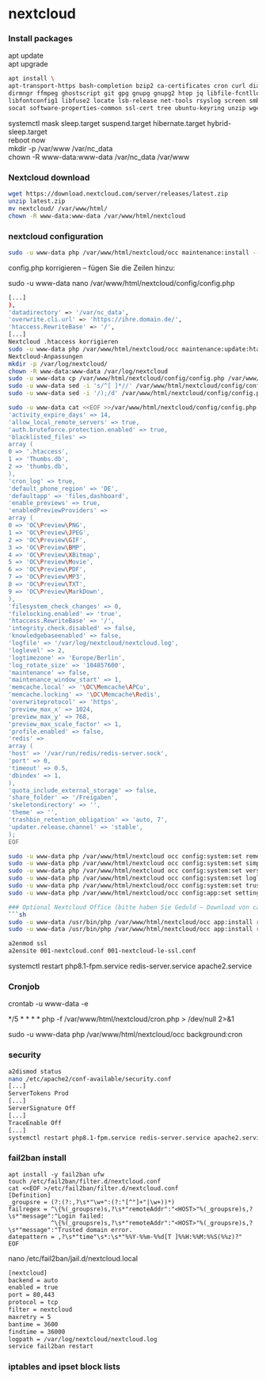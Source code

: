 # nextcloud

### Install packages
apt update   
apt upgrade  
```sh
apt install \
apt-transport-https bash-completion bzip2 ca-certificates cron curl dialog \
dirmngr ffmpeg ghostscript git gpg gnupg gnupg2 htop jq libfile-fcntllock-perl \
libfontconfig1 libfuse2 locate lsb-release net-tools rsyslog screen smbclient \
socat software-properties-common ssl-cert tree ubuntu-keyring unzip wget zip
```
systemctl mask sleep.target suspend.target hibernate.target hybrid-sleep.target  
reboot now  
mkdir -p /var/www /var/nc_data  
chown -R www-data:www-data /var/nc_data /var/www  

### Nextcloud download
```sh
wget https://download.nextcloud.com/server/releases/latest.zip
unzip latest.zip
mv nextcloud/ /var/www/html/
chown -R www-data:www-data /var/www/html/nextcloud
```

### nextcloud configuration
```sh
sudo -u www-data php /var/www/html/nextcloud/occ maintenance:install --database "mysql" --database-name "nextcloud" --database-user "nextcloud" --database-pass "nextcloud" --admin-user "Nextcloud-Admin" --admin-pass "Nextcloud-Admin-Passswort" --data-dir "/var/nc_data"
```
config.php korrigieren – fügen Sie die Zeilen hinzu:

sudo -u www-data nano /var/www/html/nextcloud/config/config.php
```sh
[...]
),
'datadirectory' => '/var/nc_data',
'overwrite.cli.url' => 'https://ihre.domain.de/',
'htaccess.RewriteBase' => '/',
[...]
Nextcloud .htaccess korrigieren
sudo -u www-data php /var/www/html/nextcloud/occ maintenance:update:htaccess
Nextcloud-Anpassungen
mkdir -p /var/log/nextcloud/
chown -R www-data:www-data /var/log/nextcloud
sudo -u www-data cp /var/www/html/nextcloud/config/config.php /var/www/html/nextcloud/config/config.php.bak
sudo -u www-data sed -i 's/^[ ]*//' /var/www/html/nextcloud/config/config.php
sudo -u www-data sed -i '/);/d' /var/www/html/nextcloud/config/config.php
```
```sh
sudo -u www-data cat <<EOF >>/var/www/html/nextcloud/config/config.php
'activity_expire_days' => 14,
'allow_local_remote_servers' => true,
'auth.bruteforce.protection.enabled' => true,
'blacklisted_files' => 
array (
0 => '.htaccess',
1 => 'Thumbs.db',
2 => 'thumbs.db',
),
'cron_log' => true,
'default_phone_region' => 'DE',
'defaultapp' => 'files,dashboard',
'enable_previews' => true,
'enabledPreviewProviders' => 
array (
0 => 'OC\Preview\PNG',
1 => 'OC\Preview\JPEG',
2 => 'OC\Preview\GIF',
3 => 'OC\Preview\BMP',
4 => 'OC\Preview\XBitmap',
5 => 'OC\Preview\Movie',
6 => 'OC\Preview\PDF',
7 => 'OC\Preview\MP3',
8 => 'OC\Preview\TXT',
9 => 'OC\Preview\MarkDown',
),
'filesystem_check_changes' => 0,
'filelocking.enabled' => 'true',
'htaccess.RewriteBase' => '/',
'integrity.check.disabled' => false,
'knowledgebaseenabled' => false,
'logfile' => '/var/log/nextcloud/nextcloud.log',
'loglevel' => 2,
'logtimezone' => 'Europe/Berlin',
'log_rotate_size' => '104857600',
'maintenance' => false,
'maintenance_window_start' => 1,
'memcache.local' => '\OC\Memcache\APCu',
'memcache.locking' => '\OC\Memcache\Redis',
'overwriteprotocol' => 'https',
'preview_max_x' => 1024,
'preview_max_y' => 768,
'preview_max_scale_factor' => 1,
'profile.enabled' => false,
'redis' => 
array (
'host' => '/var/run/redis/redis-server.sock',
'port' => 0,
'timeout' => 0.5,
'dbindex' => 1,
),
'quota_include_external_storage' => false,
'share_folder' => '/Freigaben',
'skeletondirectory' => '',
'theme' => '',
'trashbin_retention_obligation' => 'auto, 7',
'updater.release.channel' => 'stable',
);
EOF
```
```sh
sudo -u www-data php /var/www/html/nextcloud occ config:system:set remember_login_cookie_lifetime --value="1800"
sudo -u www-data php /var/www/html/nextcloud occ config:system:set simpleSignUpLink.shown --type=bool --value=false
sudo -u www-data php /var/www/html/nextcloud occ config:system:set versions_retention_obligation --value="auto, 365"
sudo -u www-data php /var/www/html/nextcloud occ config:system:set loglevel --value=2
sudo -u www-data php /var/www/html/nextcloud/occ config:system:set trusted_domains 1 --value=ihre.domain.de
sudo -u www-data php /var/www/html/nextcloud/occ config:app:set settings profile_enabled_by_default --value="0"

### Optional Nextcloud Office (bitte haben Sie Geduld – Download von ca. ~ 400MB):
```sh
sudo -u www-data /usr/bin/php /var/www/html/nextcloud/occ app:install richdocuments
sudo -u www-data /usr/bin/php /var/www/html/nextcloud/occ app:install richdocumentscode
```
```sh
a2enmod ssl
a2ensite 001-nextcloud.conf 001-nextcloud-le-ssl.conf
```
systemctl restart php8.1-fpm.service redis-server.service apache2.service

### Cronjob
crontab -u www-data -e

*/5 * * * * php -f /var/www/html/nextcloud/cron.php > /dev/null 2>&1

sudo -u www-data php /var/www/html/nextcloud/occ background:cron

### security
```sh
a2dismod status
nano /etc/apache2/conf-available/security.conf
[...]
ServerTokens Prod
[...]
ServerSignature Off
[...]
TraceEnable Off
[...]
systemctl restart php8.1-fpm.service redis-server.service apache2.service
```

### fail2ban install
```
apt install -y fail2ban ufw
touch /etc/fail2ban/filter.d/nextcloud.conf
cat <<EOF >/etc/fail2ban/filter.d/nextcloud.conf
[Definition]
_groupsre = (?:(?:,?\s*"\w+":(?:"[^"]+"|\w+))*)
failregex = ^\{%(_groupsre)s,?\s*"remoteAddr":"<HOST>"%(_groupsre)s,?\s*"message":"Login failed:
            ^\{%(_groupsre)s,?\s*"remoteAddr":"<HOST>"%(_groupsre)s,?\s*"message":"Trusted domain error.
datepattern = ,?\s*"time"\s*:\s*"%%Y-%%m-%%d[T ]%%H:%%M:%%S(%%z)?"
EOF
```

nano /etc/fail2ban/jail.d/nextcloud.local  
```sh
[nextcloud]
backend = auto
enabled = true
port = 80,443
protocol = tcp
filter = nextcloud
maxretry = 5
bantime = 3600
findtime = 36000
logpath = /var/log/nextcloud/nextcloud.log
service fail2ban restart
```

### iptables and ipset block lists
